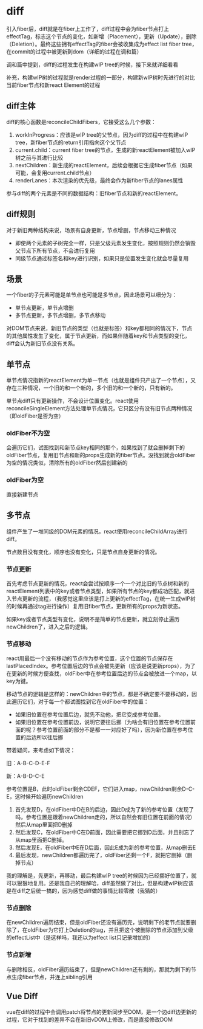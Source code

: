 # diff

引入fiber后，diff就是在fiber上工作了，diff过程中会为fiber节点打上effectTag，标志这个节点的变化，如新增（Placement），更新（Update），删除（Deletion）。最终这些拥有effectTag的fiber会被收集成为effect list fiber tree，在commit的过程中被更新到dom（详细的过程在调和篇）

调和篇中提到，diff的过程发生在构建wIP tree的时候，接下来就详细看看

补充，构建wIP树的过程就是render过程的一部分，构建新wIP树时先进行的对比当前fiber节点和新react Element的过程

## diff主体

diff的核心函数是reconcileChildFibers，它接受这么几个参数：

1. workInProgress：应该是wIP tree的父节点，因为diff的过程中在构建wIP tree，新fiber节点的return引用指向这个父节点
2. current.child：current fiber tree的节点，生成的新reactElement被加入wIP树之前与其进行比较
3. nextChildren：新生成的reactElement，后续会根据它生成fiber节点（如果可能，会复用current.child节点）
4. renderLanes：本次渲染的优先级，最终会作为新fiber节点的lanes属性

参与diff的两个元素是不同的数据结构：旧fiber节点和新的reactElement。

## diff规则

对于新旧两种结构来说，场景有自身更新，节点增删，节点移动三种情况

* 即使两个元素的子树完全一样，只是父级元素发生变化，按照规则仍然会销毁父节点下所有节点，不会进行复用
* 同级节点通过标签名和key进行识别，如果只是位置发生变化就会尽量复用

## 场景

一个fiber的子元素可能是单节点也可能是多节点，因此场景可以细分为：

* 单节点更新，单节点增删
* 多节点更新，多节点增删，多节点移动

对DOM节点来说，新旧节点的类型（也就是标签）和key都相同的情况下，节点的其他属性发生了变化，属于节点更新，而如果伴随着key和节点类型的变化，diff会认为新旧节点没有关系。

## 单节点

单节点情况指新的reactElement为单一节点（也就是组件只产出了一个节点），又存在三种情况，一个旧的和一个新的，多个旧的和一个新的，只有新的。

单节点diff只有更新操作，不会设计位置变化。react使用reconcileSingleElement方法处理单节点情况，它只区分有没有旧节点两种情况（即oldFiber是否为空）

### oldFiber不为空

会遍历它们，试图找到和新节点key相同的那个，如果找到了就会删掉剩下的oldFiber节点，复用旧节点和新的props生成新的fiber节点。没找到就合oldFiber为空的情况类似，清除所有的oldFiber然后创建新的

### oldFiber为空

直接新建节点

## 多节点

组件产生了一堆同级的DOM元素的情况，react使用reconcileChildArray进行diff。

节点数目没有变化，顺序也没有变化，只是节点自身更新的情况。

### 节点更新

首先考虑节点更新的情况，react会尝试按顺序一个一个对比旧的节点树和新的reactElement列表中的key或者节点类型，如果所有节点的key都成功匹配，就进入节点更新的流程，（我感觉这里应该是打上更新的effectTag，在统一生成wIP树的时候再通过tag进行操作）复用旧fiber节点，更新所有的props为新状态。

如果key或者节点类型有变化，说明不是简单的节点更新，就立刻停止遍历newChildren了，进入之后的逻辑。

### 节点移动

react用最后一个没有移动的节点作为参考位置，这个位置的节点保存在lastPlacedIndex。参考位置后边的节点会被先更新（应该是说更新props），为了在更新的时候方便查找，oldFiber中在参考位置后边的节点会被放进一个map，以key为键。

移动节点的逻辑是这样的：newChildren中的节点，都是不确定要不要移动的，因此遍历它们，对于每一个都试图找到它在oldFiber中的位置：

* 如果旧位置在参考位置后边，就先不动他，把它变成参考位置。
* 如果旧位置在参考位置前边，说明它要往后挪（为啥会有旧位置在参考位置前面的呢？参考位置前面的部分不是都一一对应好了吗），因为新位置在参考位置的后边所以往后挪

带着疑问，来考虑如下情况：

旧：A-B-C-D-E-F

新：A-B-D-C-E

参考位置是B，此时oldFiber剩余CDEF，它们进入map，newChildren剩余D-C-E，这时候开始遍历newChildren

1. 首先发现D，在oldFiber中D在B的后边，因此D成为了新的参考位置（发现了吗，参考位置是跟着newChildren走的，所以自然会有旧位置在前面的情况）然后从map里面把D删掉
2. 然后发现C，在oldFiber中C在D前面，因此需要把它挪到D后面，并且别忘了从map里面把C删掉。
3. 然后发现E，在oldFiber中E在D后面，因此E成为新的参考位置，从map删去E
4. 最后发现，newChildren都遍历完了，oldFiber还剩一个F，就把它删掉（删掉节点）

我的理解是，先更新，再移动，最后构建wIP tree的时候因为已经挪好位置了，就可以狠狠地复用。还是我自己的理解哈，diff虽然做了对比，但是构建wIP树应该是在diff之后统一搞的，因为感觉diff做的事情比较零散（我猜的）

### 节点删除

在newChildren遍历结束，但是oldFiber还没有遍历完，说明剩下的老节点就要删除了，在oldFiber为它打上Deletion的tag，并且把这个被删除的节点添加到父级的effectList中（是这样吗，我还以为effect list只记录增加的）

### 节点新增

与删除相反，oldFiber遍历结束了，但是newChildren还有剩的，那就为剩下的节点生成fiber节点，并连上sibling引用

## Vue Diff

vue在diff的过程中会调用patch将节点的更新同步至DOM，是一个边diff边更新的过程，它对于找到的差异不会在新旧vDOM上修改，而是直接修改DOM

